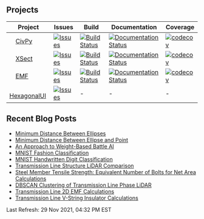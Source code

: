 ## Projects


| Project | Issues | Build | Documentation | Coverage |
| ------- | ------ | ----- | ------------- | -------- |
| <img width="12" src="https://upload.wikimedia.org/wikipedia/commons/thumb/c/c3/Python-logo-notext.svg/16px-Python-logo-notext.svg.png"> [CivPy](https://github.com/mpewsey/civpy) | [![Issues](https://img.shields.io/github/issues/mpewsey/civpy)](https://github.com/mpewsey/civpy/issues) | [![Build Status](https://travis-ci.com/mpewsey/civpy.svg?branch=master)](https://travis-ci.com/mpewsey/civpy) | [![Documentation Status](https://readthedocs.org/projects/civpy/badge/?version=latest)](https://civpy.readthedocs.io/en/latest/?badge=latest) | [![codecov](https://codecov.io/gh/mpewsey/civpy/branch/master/graph/badge.svg?token=zbJbsGGSoL)](https://codecov.io/gh/mpewsey/civpy) |
| <img width="12" src="https://upload.wikimedia.org/wikipedia/commons/thumb/c/c3/Python-logo-notext.svg/16px-Python-logo-notext.svg.png"> [XSect](https://github.com/mpewsey/xsect) | [![Issues](https://img.shields.io/github/issues/mpewsey/xsect)](https://github.com/mpewsey/xsect/issues) | [![Build Status](https://travis-ci.com/mpewsey/xsect.svg?branch=master)](https://travis-ci.com/mpewsey/xsect) | [![Documentation Status](https://readthedocs.org/projects/xsect/badge/?version=latest)](https://xsect.readthedocs.io/en/latest/?badge=latest) | [![codecov](https://codecov.io/gh/mpewsey/xsect/branch/master/graph/badge.svg?token=zbJbsGGSoL)](https://codecov.io/gh/mpewsey/xsect) |
| <img width="12" src="https://upload.wikimedia.org/wikipedia/commons/thumb/c/c3/Python-logo-notext.svg/16px-Python-logo-notext.svg.png"> [EMF](https://github.com/mpewsey/emf) | [![Issues](https://img.shields.io/github/issues/mpewsey/emf)](https://github.com/mpewsey/emf/issues) | [![Build Status](https://travis-ci.com/mpewsey/emf.svg?branch=master)](https://travis-ci.com/mpewsey/emf) | [![Documentation Status](https://readthedocs.org/projects/emf/badge/?version=latest)](https://emf.readthedocs.io/en/latest/?badge=latest) | [![codecov](https://codecov.io/gh/mpewsey/emf/branch/master/graph/badge.svg?token=zbJbsGGSoL)](https://codecov.io/gh/mpewsey/emf) |
| <img width="12" src="https://upload.wikimedia.org/wikipedia/commons/0/0d/C_Sharp_wordmark.svg"> [HexagonalUI](https://github.com/mpewsey/HexagonalUI) | [![Issues](https://img.shields.io/github/issues/mpewsey/HexagonalUI)](https://github.com/mpewsey/HexagonalUI/issues) | - | - | - |

## Recent Blog Posts

* [Minimum Distance Between Ellipses](https://mpewsey.github.io/2021/11/12/minimum-distance-between-ellipses.html)
* [Minimum Distance Between Ellipse and Point](https://mpewsey.github.io/2021/11/07/minimum-distance-between-ellipse-and-point.html)
* [An Approach to Weight-Based Battle AI](https://mpewsey.github.io/2021/10/01/weight-based-battle-ai.html)
* [MNIST Fashion Classification](https://mpewsey.github.io/2021/09/30/mnist-fashion-classification.html)
* [MNIST Handwritten Digit Classification](https://mpewsey.github.io/2021/09/28/mnist-handwritten-digit-classification.html)
* [Transmission Line Structure LiDAR Comparison](https://mpewsey.github.io/2021/09/27/transmission-line-structure-lidar-comparison.html)
* [Steel Member Tensile Strength: Equivalent Number of Bolts for Net Area Calculations](https://mpewsey.github.io/2021/09/24/steel-member-tensile-strength-equivalent-number-of-bolts.html)
* [DBSCAN Clustering of Transmission Line Phase LiDAR](https://mpewsey.github.io/2021/09/23/dbscan-clustering-of-transmission-line-phase-lidar.html)
* [Transmission Line 2D EMF Calculations](https://mpewsey.github.io/2021/09/21/transmission-line-2d-emf-calculations.html)
* [Transmission Line V-String Insulator Calculations](https://mpewsey.github.io/2021/09/20/transmission-line-v-string-insulator-calculations.html)

Last Refresh: 29 Nov 2021, 04:32 PM EST